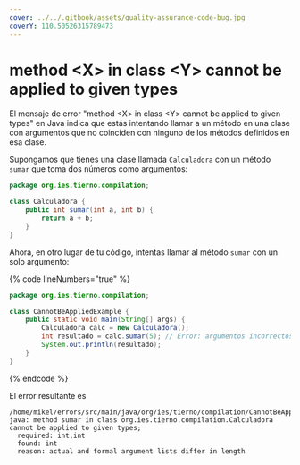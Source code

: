 ```yaml
---
cover: ../../.gitbook/assets/quality-assurance-code-bug.jpg
coverY: 110.50526315789473
---
```


# method \<X> in class \<Y> cannot be applied to given types

El mensaje de error "method \<X> in class \<Y> cannot be applied to given types" en Java indica que estás intentando llamar a un método en una clase con argumentos que no coinciden con ninguno de los métodos definidos en esa clase.

Supongamos que tienes una clase llamada `Calculadora` con un método `sumar` que toma dos números como argumentos:

```java
package org.ies.tierno.compilation;

class Calculadora {
    public int sumar(int a, int b) {
        return a + b;
    }
}
```

Ahora, en otro lugar de tu código, intentas llamar al método `sumar` con un solo argumento:

{% code lineNumbers="true" %}
```java
package org.ies.tierno.compilation;

class CannotBeAppliedExample {
    public static void main(String[] args) {
        Calculadora calc = new Calculadora();
        int resultado = calc.sumar(5); // Error: argumentos incorrectos
        System.out.println(resultado);
    }
}

```
{% endcode %}

El error resultante es

```log
/home/mikel/errors/src/main/java/org/ies/tierno/compilation/CannotBeAppliedExample.java:6:29
java: method sumar in class org.ies.tierno.compilation.Calculadora cannot be applied to given types;
  required: int,int
  found: int
  reason: actual and formal argument lists differ in length
```
